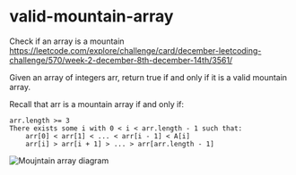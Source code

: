 # valid-mountain-array
Check if an array is a mountain
https://leetcode.com/explore/challenge/card/december-leetcoding-challenge/570/week-2-december-8th-december-14th/3561/

Given an array of integers arr, return true if and only if it is a valid mountain array.

Recall that arr is a mountain array if and only if:

    arr.length >= 3
    There exists some i with 0 < i < arr.length - 1 such that:
        arr[0] < arr[1] < ... < arr[i - 1] < A[i]
        arr[i] > arr[i + 1] > ... > arr[arr.length - 1]
        
![Moujntain array diagram](https://github.com/uxai/valid-mountain-array/blob/main/hint_valid_mountain_array.png?raw=true)
